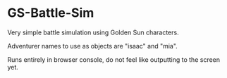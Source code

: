 # GS-Battle-Sim
Very simple battle simulation using Golden Sun characters.

Adventurer names to use as objects are "isaac" and "mia".

Runs entirely in browser console, do not feel like outputting to the screen yet.
